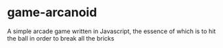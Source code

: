 # game-arcanoid
A simple arcade game written in Javascript, the essence of which is to hit the ball in order to break all the bricks
